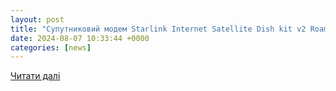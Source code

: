 ```yaml
---
layout: post
title: "Супутниковий модем Starlink Internet Satellite Dish kit v2 Roam в комплекті з Starlink Ethernet Adapter - 8 шт. Код ДК 021:2015: 32530000-7 Телекомунікаційне супутникове обладнання"
date: 2024-08-07 10:33:44 +0000
categories: [news]
---
```


[Читати далі](https://gov.e-tender.ua/tender/telekomunikacijne-obladnannya/UA-2024-08-07-004841-a-suputnykovyj-modem-starlink-internet-satellite-dish-kit-v2-roam-v-komplekti-z)
